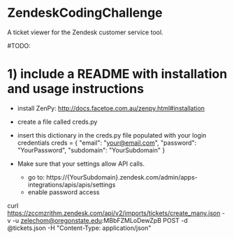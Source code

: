 # ZendeskCodingChallenge
A ticket viewer for the Zendesk customer service tool.

#TODO: 
# 1) include a README with installation and usage instructions

- install ZenPy: http://docs.facetoe.com.au/zenpy.html#installation
- create a file called creds.py
- insert this dictionary in the creds.py file populated with your login credentials
creds = {
    "email": "your@email.com",
    "password": "YourPassword",
    "subdomain": "YourSubdomain"
}

- Make sure that your settings allow API calls.
  - go to: https://{YourSubdomain}.zendesk.com/admin/apps-integrations/apis/apis/settings
  - enable password access

curl https://zccmzrithm.zendesk.com/api/v2/imports/tickets/create_many.json -v -u zelechom@oregonstate.edu:MBbFZMLoDewZpB POST -d @tickets.json -H "Content-Type:
application/json"
